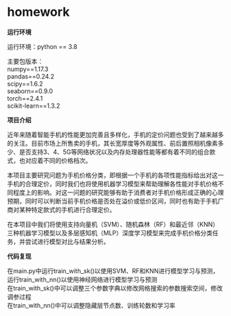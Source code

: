 # homework
**运行环境**

运行环境：python == 3.8  

主要包版本：  
numpy==1.17.3  
pandas==0.24.2  
scipy==1.6.2  
seaborn==0.9.0  
torch==2.4.1  
scikit-learn==1.3.2  

**项目介绍**

近年来随着智能手机的性能更加完善且多样化，手机的定价问题也受到了越来越多的关注。目前市场上所售卖的手机，其长宽厚度等外观属性、前后置照相机像素多少、是否支持3、4、5G等网络状况以及内存处理器性能等都有着不同的组合款式，也对应着不同的价格档次。  

本项目主要研究问题为手机价格分类，即根据一个手机的各项性能指标给出对这一手机的合理定价，同时我们也将使用机器学习模型来帮助理解各性能对手机价格不同程度上的影响。对这一问题的研究能够有助于消费者对手机价格形成正确的心理预期，同时可以判断当前手机价格是否处在溢价或低价区间，同时也有助于手机厂商对某种特定款式的手机进行合理定价。  

在本项目中我们将使用支持向量机（SVM）、随机森林（RF）和最近邻（KNN）三种机器学习模型以及多层感知机（MLP）深度学习模型来完成手机价格分类任务，并尝试进行模型对比与结果分析。

**代码复现**  

在main.py中运行train_with_sk()以使用SVM、RF和KNN进行模型学习与预测，运行train_with_nn()以使用神经网络进行模型学习与预测  
在train_with_sk()中可以调整三个参数字典以修改网格搜索的参数搜索空间，修改调参过程  
在train_with_nn()中可以调整隐藏层节点数、训练轮数和学习率


